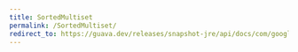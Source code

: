 ```yaml
---
title: SortedMultiset
permalink: /SortedMultiset/
redirect_to: https://guava.dev/releases/snapshot-jre/api/docs/com/google/common/collect/SortedMultiset.html
---
```

